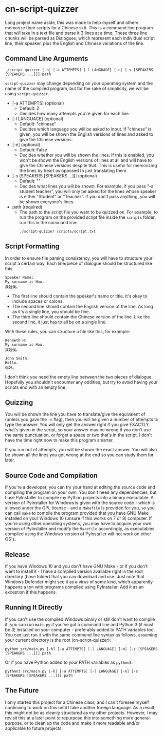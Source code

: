 # cn-script-quizzer
Long project name aside, this was made to help myself and others memorize their
scripts for a Chinese skit. This is a command line program that will take in a
text file and parse it 3 lines at a time. These three line chunks will be
parsed as Dialogues, which represent each individual script line, their speaker,
plus the English and Chinese variations of the line.

## Command Line Arguments
```
./script-quizzer [-h] [-a ATTEMPTS] [-l LANGUAGE] [-n] [-s [SPEAKERS [SPEAKERS ...]]] path
```
`script-quizzer` may change depending on your operating system and the name of
the compiled program, but for the sake of simplicity, we will be using `script-quizzer`.
  - [-a ATTEMPTS] (optional)
    - Default: 2
    - Decides how many attempts you're given for each line.
  - [-l LANGUAGE] (optional)
    - Default: "chinese"
    - Decides which language you will be asked to input. If "chinese" is given,
      you will be shown the English versions of lines and asked to give the
      Chinese versions.
  - [-n] (optional)
    - Default: False
    - Decides whether you will be shown the lines. If this is enabled, you won't
      be shown the English versions of lines at all and will have to give the
      Chinese versions despite that. This is useful for memorizing the lines by
      heart as opposed to just translating them.
  - [-s [SPEAKERS [SPEAKERS ...]]] (optional)
    - Default: ""
    - Decides what lines you will be shown. For example, if you pass "-s student
      teacher", you will only be asked for the lines whose speaker is either
      "Student" or "Teacher". If you don't pass anything, you will be shown
      everyone's lines.
  - path (required)
    - The path to the script file you want to be quizzed on. For example, to run
      the program on the provided script file inside the `scripts` folder, run
      this in the command line:
      ```
      ./script-quizzer scripts/script.txt
      ```

## Script Formatting
In order to ensure file parsing consistency, you will have to structure your
script a certain way. Each line/piece of dialogue should be structured like
this:

```
Speaker Name:
My surname is Hou.
我姓侯。
```
  - The first line should contain the speaker's name or title. It's okay to
    include spaces or colons.
  - The second line should contain the English version of the line. As long as
    it's a single line, you should be fine.
  - The third line should contain the Chinese version of the line. Like the
    second line, it just has to all be on a single line.

With these rules, you can structure a file like this, for example:
```
Kenneth H:
My surname is Hou.
我姓侯。

John Smith:
Hello.
你好。
```
I don't think you need the empty line between the two pieces of dialogue.
Hopefully you shouldn't encounter any oddities, but try to avoid having your
scripts end with an empty line.

## Quizzing
You will be shown the line you have to translate/give the equivalent of (unless
you gave the `-n` flag), then you will be given a number of attempts to type the
answer. You will only get the answer right if you give EXACTLY what's given in
the script, so your answer may be wrong if you don't use the same punctuation,
or forget a space or two that's in the script. I don't have the time right now
to make this program smarter.

If you run out of attempts, you will be shown the exact answer. You will also be
shown all the lines you got wrong at the end so you can study them for later.

## Source Code and Compilation
If you're a developer, you can try your hand at editing the source code and
compiling the program on your own. You don't need any dependencies, but I use
PyInstaller to compile my Python projects into a binary executable. A version
of PyInstaller for Windows is given with the source code - which is allowed
under the GPL license - and a `Makefile` is provided for you, so you can call
`make` to compile the program provided that you have GNU Make installed on
your Windows 10 (unsure if this works on 7 or 8) computer. If you're using
other operating systems, you may have to acquire your own version of
PyInstaller and modify the `Makefile` accordingly, as executables compiled
using the Windows version of PyInstaller will not work on other OS's.

## Release
If you have Windows 10 and you don't have GNU Make - or if you don't want to
install it - I have a compiled version available right in the root directory
(base folder) that you can download and use. Just note that Windows Defender
might see it as a virus of some kind, which apparently happens a ton with
programs compiled using PyInstaller. Add it as an exception if this happens.

## Running It Directly
If you can't use the compiled Windows binary or still don't want to compile
it, you can run `main.py` if you've got a command line and Python 3 (it must
be 3) installed on your computer - preferably added to PATH variables too.
You can just run it with the same command line syntax as follows, assuming
your current directory is the root (cn-script-quizzer):
```
python src/main.py [-h] [-a ATTEMPTS] [-l LANGUAGE] [-n] [-s [SPEAKERS [SPEAKERS ...]]] path
```
Or if you have Python added to your PATH variables as `python3`:
```
python3 src/main.py [-h] [-a ATTEMPTS] [-l LANGUAGE] [-n] [-s [SPEAKERS [SPEAKERS ...]]] path
```

## The Future
I only started this project for a Chinese class, and I can't foresee myself
continuing to work on this until I take another foreign language. As a result,
this might not be as cleanly structured as my other projects. However, I may
revisit this at a later point to repurpose this into something more
general-purpose, or to clean up the code and make it more readable and/or
applicable to future projects.
